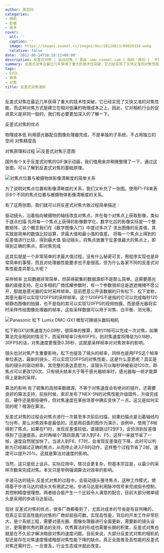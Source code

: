 ```yaml
---
author: 夏昆冈
categories:
- 相机
- 影像
- 技术
cover:
  alt: ''
  caption: ''
  image: https://images.soomal.cc/images/doc/20120613/00020334.webp
  relative: false
date: '2012-06-14T10:18:12+08:00'
description: 反差式对焦 | 自动对焦 | 源自：www.soomal.com | 版权：原创 |  平均/总评分：08.96/224
summary: 反差式对焦在最近几年获得了重大的技术性突破，它已经实现了又快又准的对焦性能，而这种对焦方式是建立在相对低廉的物理成本之上，因此，它对相机行业的促进意义是非同一般的，我们有必要更加深入的了解一下。实现高性能，背后的开发工作非常巨大，是个系统工程，需要对感光器、图像处理器进行全面更新
tags:
- EVIL
- 微单
- 对焦
title: 反差式对焦浅析
---
```


反差式对焦在最近几年获得了重大的技术性突破，它已经实现了又快又准的对焦性能，而这种对焦方式是建立在相对低廉的物理成本之上，因此，它对相机行业的促进意义是非同一般的，我们有必要更加深入的了解一下。

反差式对焦的优点

物理成本低
利用感光器配合图像处理器完成，不是单独的子系统，不占用独立的空间
对焦精度高

对焦原理和过程
![反差式对焦示意图](https://images.soomal.cc/images/doc/20111231/00015887.webp)




国外有个关于反差式对焦的GIF演示动画，我们借用来并稍微整理了一下，通过这张图，可以了解到反差式对焦的基础原理。

![对焦点位置与被摄物体影像清晰度的简单关系](https://images.soomal.cc/images/doc/20120613/00020334.webp)




为了说明对焦点位置和影像清晰度的关系，我们又补充了一张图。使用F1-F8来表示8个不同的焦点位置与被摄物体影像清晰度的关系。

有了这两张图，我们就可以将反差式对焦大致过程简单描述：


驱动镜头，沿着指向被摄物的轴线改变对焦点，并在每个对焦点上获取影像，类似于逐点扫描
先将每一个焦点上获得的影像数字化，数字化后的影像实际是一个整数矩阵，这个概念我们在《数字图像入门》中提过多次了
求出图像的反差值，其实就是简单的数值比较运算，求最大值和最小值的值差。
将每一个焦点上得到的反差值进行比较，得到最大值
驱动镜头，将焦点放置于反差值最大的焦点上，即得到正确的焦点，即对焦完成

这其实就是一个非常简单的求最大值过程，没有什么秘密可言，用程序实现也是非常简单的事情，而且对处理器性能要求也不是很高，但为什么各家不同的反差式对焦性能差异那么大呢？

采样帧率
比较数据非常简单，但获得密集的数据源却不是那么简单。这需要感光器的直接支持。在众多相机厂商炫耀参数时，有一个参数很却总是遮遮掩掩不愿公开，那就是感光器的实时采样帧率。目前愿意公开该数据的只有松下，松下宣称，其感光器可以实现120FPS的采样帧率。这个120FPS不是指的它可以完成每秒120帧静态图像的拍摄，也不是指的其可以实现120FPS的视频拍摄，而是感光器将实时采样传给图像处理器的帧率，这些采样数据可以用于对焦、白平衡、测光等。

![Panasonic 松下 Lumix DMC-GX1 微型可换镜头数码相机](https://images.soomal.cc/images/doc/20120201/00016399.webp)




松下称GX1对焦速度为0.09秒，很简单的推算，即约11帧可以完成一次对焦，如果算法完全相同的情况下，而采样帧率只有60FPS，则对焦速度将降低为0.18秒，30FPS的话，对焦速度更慢至0.36秒，这就是采样帧率对对焦效率的影响。

镜头也对对焦产生重要影响，松下也提及了镜头的帧率，同样也是用FPS这个帧率单位表达，最新的镜头，可以实现120FPS的对焦性能，这是什么意思呢？其实是指的镜头的驱动频率，其完整的表达意思为，该镜头可以每秒钟被驱动120次，即焦点可以更改120次。只有镜头帧率大于等于感光器帧率时，感光器每一帧才能算得上是新的采样。

算法的影响
有了密集的高频率数据源，不等于对焦速度会有绝对的提升，还需要良好的算法支持，前些时候，索尼发布了NEX-5N的对焦性能升级固件，升级完成后，硬件还是那些硬件，但对焦速度在某些场景中确实变快了一点。这又是如何实现的呢？根源在算法。

反差式对焦的过程会对焦点进行一次甚至多次前后扫描，如果扫描点是沿着轴线均匀分布，那么对焦效率是最低的。还是用前面的图作为演示，该例中，使用了8帧得到了焦点。如果在F1时，发现反差值较低，直接跳过F2到F3，会侦测到反差值得到了迅速提高，此时再缩小“跳跃距离”进入到F4、F5，这样一来就节省了一帧，速度自然就加快了。当进入到F6、F7时，会发现反差值在下降，此时可以判断为已经越过正确的焦点，从而停止进入F8的动作，这样整个过程节省了2帧，速度可以提升25%。这就是算法对速度的影响。

当然，这只是纸上谈兵，实际应用中，情况会更复杂，但基本宗旨是，以最少的采样次数来完成对焦。本文只是举例强调算法对效率的影响。

步进马达的镜头
反差式对焦的过程中，会驱动镜头搜寻焦点，这种工作模式，使得基于步进马达的镜头大有用武之地。步进马达是利用脉冲信号来完成指令控制，其控制精度很理想。两者结合能产生一个比较令人满意的配合，目前大部分微单镜头是采用的步进马达驱动。

现状
反差式对焦的优点，很多厂商都看到了，尤其对成本的节省是有目共睹的，但真正实现高性能的对焦的厂商却屈指可数。实现高性能，背后的开发工作非常巨大，是个系统工程，需要对感光器、图像处理器进行全面更新，需要新的镜头设计，更需要优秀的算法的支持，优秀算法的形成也需要长期的积累，反差式对焦也就是在不久前才解决暗部对焦的速度问题。目前来说，大部分反差式对焦的相机机型还是存在对焦速度慢或暗部对焦性能下降的缺点。真正全面普及高性能的反差式对焦还需时日，一旦普及，行业生态或许就此改变。